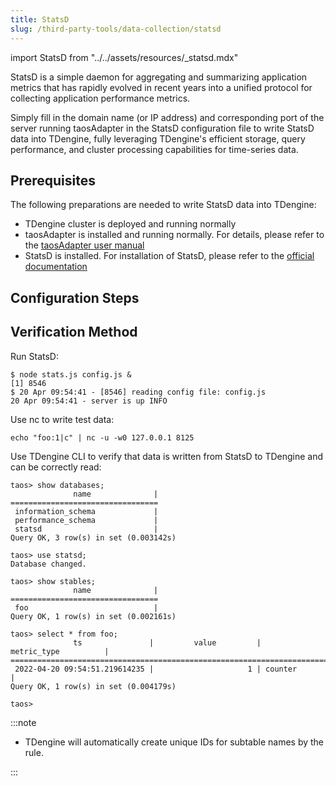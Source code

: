 ```yaml
---
title: StatsD
slug: /third-party-tools/data-collection/statsd
---
```


import StatsD from "../../assets/resources/_statsd.mdx"

StatsD is a simple daemon for aggregating and summarizing application metrics that has rapidly evolved in recent years into a unified protocol for collecting application performance metrics.

Simply fill in the domain name (or IP address) and corresponding port of the server running taosAdapter in the StatsD configuration file to write StatsD data into TDengine, fully leveraging TDengine's efficient storage, query performance, and cluster processing capabilities for time-series data.

## Prerequisites

The following preparations are needed to write StatsD data into TDengine:

- TDengine cluster is deployed and running normally
- taosAdapter is installed and running normally. For details, please refer to the [taosAdapter user manual](../../../tdengine-reference/components/taosadapter)
- StatsD is installed. For installation of StatsD, please refer to the [official documentation](https://github.com/statsd/statsd)

## Configuration Steps

<StatsD />

## Verification Method

Run StatsD:

```text
$ node stats.js config.js &
[1] 8546
$ 20 Apr 09:54:41 - [8546] reading config file: config.js
20 Apr 09:54:41 - server is up INFO
```

Use nc to write test data:

```shell
echo "foo:1|c" | nc -u -w0 127.0.0.1 8125
```

Use TDengine CLI to verify that data is written from StatsD to TDengine and can be correctly read:

```text
taos> show databases;
              name              |
=================================
 information_schema             |
 performance_schema             |
 statsd                         |
Query OK, 3 row(s) in set (0.003142s)

taos> use statsd;
Database changed.

taos> show stables;
              name              |
=================================
 foo                            |
Query OK, 1 row(s) in set (0.002161s)

taos> select * from foo;
              ts               |         value         |         metric_type          |
=======================================================================================
 2022-04-20 09:54:51.219614235 |                     1 | counter                      |
Query OK, 1 row(s) in set (0.004179s)

taos>
```

:::note

- TDengine will automatically create unique IDs for subtable names by the rule.

:::
